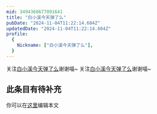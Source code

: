 ```yaml
---
mid: 3494360677091641
title: "白小溪今天弹了么"
pubDate: "2024-11-04T11:22:14.604Z"
updatedDate: "2024-11-04T11:22:14.604Z"
profile:
  {
    Nickname: ["白小溪今天弹了么"],
  }
---
```


关注[白小溪今天弹了么](https://space.bilibili.com/3494360677091641)谢谢喵~ 关注[白小溪今天弹了么](https://space.bilibili.com/3494360677091641)谢谢喵~

## 此条目有待补充
你可以在[这里](https://github.com/Yuhanawa/VTuber.ICU-Content/edit/master/v/白小溪今天弹了么/index.md)编辑本文
